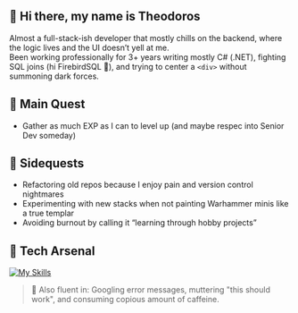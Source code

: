 ## 👋 Hi there, my name is Theodoros

Almost a full-stack-ish developer that mostly chills on the backend, where the logic lives and the UI doesn’t yell at me.  
Been working professionally for 3+ years writing mostly C# (.NET), fighting SQL joins (hi FirebirdSQL 👹), and trying to center a `<div>` without summoning dark forces.

## 🎯 Main Quest
- Gather as much EXP as I can to level up (and maybe respec into Senior Dev someday)

## 🧩 Sidequests
- Refactoring old repos because I enjoy pain and version control nightmares
- Experimenting with new stacks when not painting Warhammer minis like a true templar
- Avoiding burnout by calling it “learning through hobby projects”

## 🧰 Tech Arsenal
[![My Skills](https://skillicons.dev/icons?i=js,html,css,cs,dotnet,flask,kotlin,nodejs,py,postgres,postman,mongodb,mysql)](https://skillicons.dev)

> 💬 Also fluent in: Googling error messages, muttering "this should work", and consuming copious amount of caffeine.
